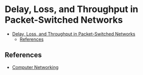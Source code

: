 # Delay, Loss, and Throughput in Packet-Switched Networks


<!-- TOC -->

- [Delay, Loss, and Throughput in Packet-Switched Networks](#delay-loss-and-throughput-in-packet-switched-networks)
    - [References](#references)

<!-- /TOC -->



## References
* [Computer Networking](https://book.douban.com/subject/10573157/)